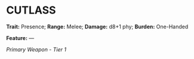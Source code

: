 ﻿---
tags:
  - Item
  - Weapon
name: 'CUTLASS'
trait: 'Presence'
range: 'Melee'
damage: 'd8+1 phy'
burden: 'One-Handed'
feat_name: 
feat_text: 
primary_or_secondary: 'Primary Weapon'
tier: 1
---

# CUTLASS

**Trait:** Presence; **Range:** Melee; **Damage:** d8+1 phy; **Burden:** One-Handed

**Feature:** —

*Primary Weapon - Tier 1*

